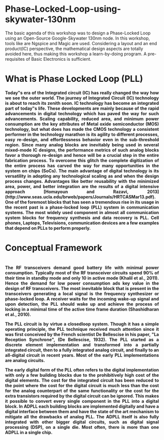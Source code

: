 <h1> Phase-Locked-Loop-using-skywater-130nm </h1>
The basic agenda of this workshop was to design a Phase-Locked Loop using an Open-Source Google-Skywater 130nm node. In this workshop, tools like are Ngspice and Magic are used. Considering a layout and an end product(IC) perspective, the mathematical design aspects are totally avoided here, thus making this workshop a learn-by-doing program. A pre-requisites of Basic Electronics is sufficient.


<h1> What is Phase Locked Loop (PLL) </h1>
<h4 align="justify">Today‟s era of the Integrated circuit (IC) has really changed the way how we see the outer world. The journey of Integrated Circuit (IC) technology is about to reach its zenith soon. IC technology has become an integrated part of today‟s life. These developments are mainly because of the rapid advancements in digital technology
which has paved the way for such advancements. Scaling capability, reduced area, and minimum power consumption are the key attributes of Metal oxide semiconductor (MOS) technology, but what does has made the CMOS technology a consistent performer in the technology marathon is its agility to different processes, easy re-design, and effortlessness behavior even in the sub-threshold region. Since many analog blocks are inevitably being used in several mixed-mode IC designs, the performance metrics of such analog blocks favor a thorough re-design and hence will be a crucial step in the entire fabrication process. To overcome this glitch the complete digitization of the entire process has carved the way for many opportunities in the system on chips (SoCs). The main advantage of digital technology is its versatility in adopting any technological scaling as and when the design process changes. Advantages like better reusability with the minimized area, power, and better integration are the results of a digital intensive approach [Homayoun and Razavi, 2013] (http://www.seas.ucla.edu/brweb/papers/Journals/HRTCASMar13.pdf). One of the foremost blocks that has seen a tremendous rise in its usage in the recent past is a phase-locked loop (PLL) system in communication systems. The most widely used component in almost all communication system blocks for frequency synthesis and data recovery is PLL. Cell phones, Laptops, Televisions, communication devices are a few examples that depend on PLLs to perform properly. </h4>

<h1> Conceptual Framework <h1>
<h4 align="justify">  The RF transceivers demand good battery life with
minimal power consumption. Typically most of the RF transceiver circuits spend
90% of their time in standby mode and only 10 in active mode (Khalil et al., 2011).
Hence the demand for low power consumption ads key value in the design of RF
transceivers. The most inevitable block that is present in the transceivers generating
a local signal is the frequency synthesizer or phase-locked loop.
A receiver waits for the incoming wake-up signal and upon detection, the PLL
should wake up and achieve the process of locking in a minimal time of the active
time frame duration (Shashidharan et al., 2010). 
  
The PLL circuit is by virtue a closedloop system.
Though it has a simple operating principle, the PLL technique received much
attention since it was first conceived by the French scientist De Bellescise in his
paper, "La Reception Synchrone", (De Bellescise, 1932). The PLL started as a
discrete element implementation and transformed into a partially integrated circuit,
then to a fully integrated analog circuit, and finally to an all-digital circuit in recent
years. Most of the early PLL implementations are analog circuits.

  The early digital form of the PLL often refers to the digital implementation with
only a few building blocks due to the prohibitively high cost of the digital elements.
The cost for the integrated circuit has been reduced to the point where the cost for
the digital circuit is much less than the cost for the analog counterpart of the same
functionality or the cost for the extra transistors required by the digital circuit can be
ignored. This makes it possible to convert every single component in the PLL into a
digital block.
  In ADPLL each building blocks are implemented digitally and have a
digital interface between them and have the state of the art mechanism to mitigate all
the drawbacks of analog PLL. The ADPLL itself is also fully integrated with other
bigger digital circuits, such as digital signal processing (DSP), on a single die. Most
  often, there is more than one ADPLL in a single chip. </h4>
